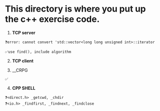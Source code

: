 # This directory is where you put up the c++ exercise code.


1. __TCP server__
```
❓error: cannot convert 'std::vector<long long unsigned int>::iterator

✅use find(), include algorithm
```
2. __TCP client__

3. __CRPG
```
✅    
```
4. __CPP SHELL__
```
❓<direct.h> _getcwd, _chdir
❓<io.h> _findfirst, _findnext, _findclose  
```